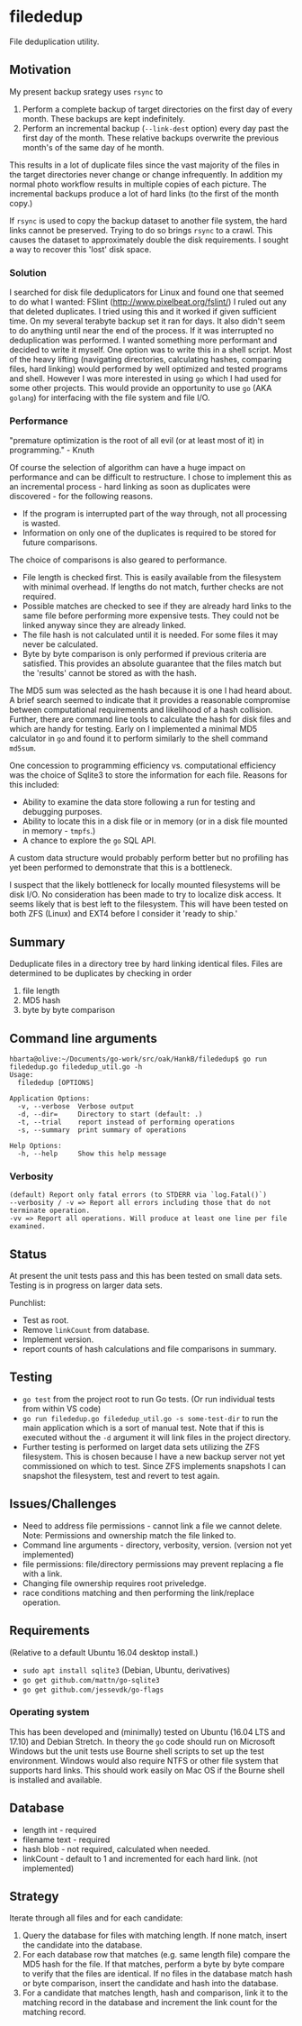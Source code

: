 # filededup

File deduplication utility.

## Motivation

My present backup srategy uses `rsync` to

  1. Perform a complete backup of target directories on the first day of every month. These backups are kept indefinitely.
  1. Perform an incremental backup (`--link-dest` option) every day past the first day of the month. These relative backups overwrite the previous month's of the same day of he month.

This results in a lot of duplicate files since the vast majority of the files in the target directories never change or change infrequently. In addition my normal photo workflow results in multiple copies of each picture. The incremental backups produce a lot of hard links (to the first of the month copy.)

If `rsync` is used to copy the backup dataset to another file system, the hard links cannot be preserved. Trying to do so brings `rsync` to a crawl. This causes the dataset to approximately double the disk requirements. I sought a way to recover this 'lost' disk space.

### Solution

I searched for disk file deduplicators for Linux and found one that seemed to do what I wanted: FSlint (http://www.pixelbeat.org/fslint/) I ruled out any that deleted duplicates. I tried using this and it worked if given sufficient time. On my several terabyte backup set it ran for days. It also didn't seem to do anything until near the end of the process. If it was interrupted no deduplication was performed. I wanted something more performant and decided to write it myself. One option was to write this in a shell script. Most of the heavy lifting (navigating directories, calculating hashes, comparing files, hard linking) would performed by well optimized and tested programs and shell. However I was more interested in using `go` which I had used for some other projects. This would provide an opportunity to use `go` (AKA `golang`) for interfacing with the file system and file I/O.

### Performance

"premature optimization is the root of all evil (or at least most of it) in programming." - Knuth

Of course the selection of algorithm can have a huge impact on performance and can be difficult to restructure. I chose to implement this as an incremental process - hard linking as soon as duplicates were discovered - for the following reasons.

 * If the program is interrupted part of the way through, not all processing is wasted. 
 * Information on only one of the duplicates is required to be stored for future comparisons.

 The choice of comparisons is also geared to performance.

 * File length is checked first. This is easily available from the filesystem with minimal overhead. If lengths do not match, further checks are not required.
 * Possible matches are checked to see if they are already hard links to the same file before performing more expensive tests. They could not be linked anyway since they are already linked.
 * The file hash is not calculated until it is needed. For some files it may never be calculated.
 * Byte by byte comparison is only performed if previous criteria are satisfied. This provides an absolute guarantee that the files match but the 'results' cannot be stored as with the hash.

 The MD5 sum was selected as the hash because it is one I had heard about. A brief search seemed to indicate that it provides a reasonable compromise between computational requirements and likelihood of a hash collision. Further, there are command line tools to calculate the hash for disk files and which are handy for testing. Early on I implemented a minimal MD5 calculator in `go` and found it to perform similarly to the shell command `md5sum`.

 One concession to programming efficiency vs. computational efficiency was the choice of Sqlite3 to store the information for each file. Reasons for this included:

 * Ability to examine the data store following a run for testing and debugging purposes.
 * Ability to locate this in a disk file or in memory (or in a disk file mounted in memory - `tmpfs`.)
 * A chance to explore the `go` SQL API.

 A custom data structure would probably perform better but no profiling has yet been performed to demonstrate that this is a bottleneck.

 I suspect that the likely bottleneck for locally mounted filesystems will be disk I/O. No consideration has been made to try to localize disk access. It seems likely that is best left to the filesystem. This will have been tested on both ZFS (Linux) and EXT4 before I consider it 'ready to ship.'

## Summary

Deduplicate files in a directory tree by hard linking identical files. Files
are determined to be duplicates by checking in order

1. file length
1. MD5 hash
1. byte by byte comparison

## Command line arguments

``` shell
hbarta@olive:~/Documents/go-work/src/oak/HankB/filededup$ go run filededup.go filededup_util.go -h
Usage:
  filededup [OPTIONS]

Application Options:
  -v, --verbose  Verbose output
  -d, --dir=     Directory to start (default: .)
  -t, --trial    report instead of performing operations
  -s, --summary  print summary of operations

Help Options:
  -h, --help     Show this help message
```

### Verbosity

    (default) Report only fatal errors (to STDERR via `log.Fatal()`)
    --verbosity / -v => Report all errors including those that do not terminate operation.
    -vv => Report all operations. Will produce at least one line per file examined.

## Status

At present the unit tests pass and this has been tested on small data sets. Testing is in progress on larger data sets.

Punchlist:

* Test as root.
* Remove `linkCount` from database.
* Implement version.
* report counts of hash calculations and file comparisons in summary.

## Testing

* `go test` from the project root to run Go tests. (Or run individual tests from within VS code)
* `go run filededup.go filededup_util.go -s some-test-dir` to run the main application which is a sort of manual test. Note that if this is executed without the `-d` argument it will link files in the project directory.
* Further testing is performed on larget data sets utilizing the ZFS filesystem. This is chosen because I have a new backup server not yet commissioned on which to test. Since ZFS implements snapshots I can snapshot the filesystem, test and revert to test again.

## Issues/Challenges

* Need to address file permissions - cannot link a file we cannot delete. Note: Permissions and ownership match the file linked to.
* Command line arguments - directory, verbosity, version. (version not yet implemented)
* file permissions: file/directory permissions may prevent replacing a fle with a link. 
* Changing file ownership requires root priveledge.
* race conditions matching and then performing the link/replace operation.

## Requirements

(Relative to a default Ubuntu 16.04 desktop install.)

* `sudo apt install sqlite3` (Debian, Ubuntu, derivatives)
* `go get github.com/mattn/go-sqlite3`
* `go get github.com/jessevdk/go-flags`

### Operating system

This has been developed and (minimally) tested on Ubuntu (16.04 LTS and 17.10) and Debian Stretch. In theory the `go` code should run on Microsoft Windows but the unit tests use Bourne shell scripts to set up the test environment. Windows would also require NTFS or other file system that supports hard links. This should work easily on Mac OS if the Bourne shell is installed and available.

## Database

* length int - required
* filename text - required
* hash blob - not required, calculated when needed.
* linkCount - default to 1 and incremented for each hard link. (not implemented)

## Strategy

Iterate through all files and for each candidate:

1. Query the database for files with matching length. If none match, insert the candidate into the database.
1. For each database row that matches (e.g. same length file) compare the MD5 hash for the file. If that matches, perform a byte by byte compare to verify that the files are identical. If no files in the database match hash or byte comparison, insert the candidate and hash into the database.
1. For a candidate that matches length, hash and comparison, link it to the matching record in the database and increment the link count for the matching record.
